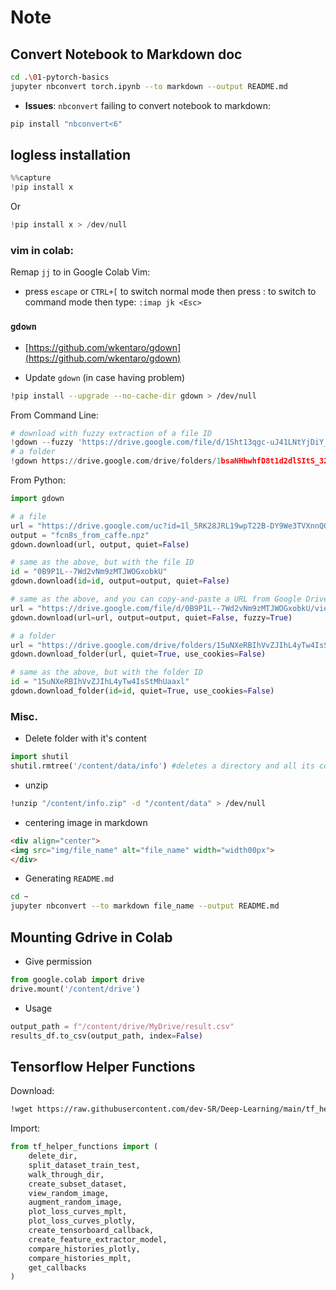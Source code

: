 # Note

## Convert Notebook to Markdown doc

```bash
cd .\01-pytorch-basics
jupyter nbconvert torch.ipynb --to markdown --output README.md
```

- **Issues**:  `nbconvert` failing to convert notebook to markdown:

```bash
pip install "nbconvert<6"
```

## logless installation

```py
%%capture
!pip install x
```
Or
```py
!pip install x > /dev/null
```

### vim in colab:

Remap `jj` to <ESC> in Google Colab Vim:
- press `escape` or `CTRL+[` to switch normal mode then press : to switch to command mode then type: `:imap jk <Esc>`

### `gdown`

- [https://github.com/wkentaro/gdown](https://github.com/wkentaro/gdown)

- Update `gdown` (in case having problem)

```bash
!pip install --upgrade --no-cache-dir gdown > /dev/null
```
From Command Line:

```python
# download with fuzzy extraction of a file ID
!gdown --fuzzy 'https://drive.google.com/file/d/1Sht13qgc-uJ41LNtYjDiY_veoA5ApUEv/view?usp=share_link'
# a folder
!gdown https://drive.google.com/drive/folders/1bsaNHhwhfD8t1d2dlSItS_32Phjlv4bu?usp=share_link -O /content/results --folder
```

From Python:
```python
import gdown

# a file
url = "https://drive.google.com/uc?id=1l_5RK28JRL19wpT22B-DY9We3TVXnnQQ"
output = "fcn8s_from_caffe.npz"
gdown.download(url, output, quiet=False)

# same as the above, but with the file ID
id = "0B9P1L--7Wd2vNm9zMTJWOGxobkU"
gdown.download(id=id, output=output, quiet=False)

# same as the above, and you can copy-and-paste a URL from Google Drive with fuzzy=True
url = "https://drive.google.com/file/d/0B9P1L--7Wd2vNm9zMTJWOGxobkU/view?usp=sharing"
gdown.download(url=url, output=output, quiet=False, fuzzy=True)

# a folder
url = "https://drive.google.com/drive/folders/15uNXeRBIhVvZJIhL4yTw4IsStMhUaaxl"
gdown.download_folder(url, quiet=True, use_cookies=False)

# same as the above, but with the folder ID
id = "15uNXeRBIhVvZJIhL4yTw4IsStMhUaaxl"
gdown.download_folder(id=id, quiet=True, use_cookies=False)
```

### Misc.

-  Delete folder with it's content

```python
import shutil
shutil.rmtree('/content/data/info') #deletes a directory and all its contents.
```

- unzip

```bash
!unzip "/content/info.zip" -d "/content/data" > /dev/null
```

- centering image in markdown

```html
<div align="center">
<img src="img/file_name" alt="file_name" width="width00px">
</div>
```

-  Generating `README.md`

```bash
cd ~
jupyter nbconvert --to markdown file_name --output README.md
```

## Mounting Gdrive in Colab

- Give permission

```python
from google.colab import drive
drive.mount('/content/drive')
```

- Usage

```python
output_path = f"/content/drive/MyDrive/result.csv"
results_df.to_csv(output_path, index=False)
```

## Tensorflow Helper Functions

Download:

```bash
!wget https://raw.githubusercontent.com/dev-SR/Deep-Learning/main/tf_helper_functions.py
```

Import:

```python
from tf_helper_functions import (
    delete_dir,
    split_dataset_train_test,
    walk_through_dir,
    create_subset_dataset,
    view_random_image,
    augment_random_image,
    plot_loss_curves_mplt,
    plot_loss_curves_plotly,
    create_tensorboard_callback,
    create_feature_extractor_model,
    compare_histories_plotly,
    compare_histories_mplt,
    get_callbacks
)
```
